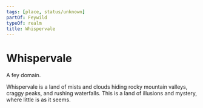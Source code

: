 ```yaml
---
tags: [place, status/unknown]
partOf: Feywild
typeOf: realm
title: Whispervale
---
```


# Whispervale

A fey domain.

Whispervale is a land of mists and clouds hiding rocky mountain valleys, craggy peaks, and rushing waterfalls. This is a land of illusions and mystery, where little is as it seems. 